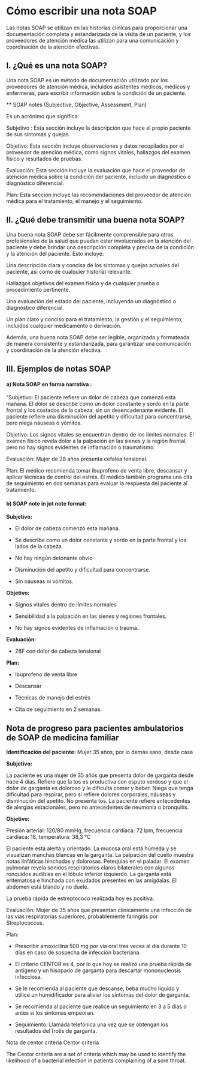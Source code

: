 # Cómo escribir una nota SOAP

Las notas SOAP se utilizan en las historias clínicas para proporcionar una documentación completa y estandarizada de la visita de un paciente, y los proveedores de atención médica las utilizan para una comunicación y coordinación de la atención efectivas.



## I. ¿Qué es una nota SOAP? 

Una nota SOAP es un método de documentación utilizado por los proveedores de atención médica, incluidos asistentes médicos, médicos y enfermeras, para escribir información sobre la condición de un paciente.

** SOAP notes (Subjective, Objective, Assessment, Plan) 

Es un acrónimo que significa:

Subjetivo : Esta sección incluye la descripción que hace el propio paciente de sus síntomas y quejas.

Objetivo: Esta sección incluye observaciones y datos recopilados por el proveedor de atención médica, como signos vitales, hallazgos del examen físico y resultados de pruebas.

Evaluación: Esta sección incluye la evaluación que hace el proveedor de atención médica sobre la condición del paciente, incluido un diagnóstico o diagnóstico diferencial.

Plan: Esta sección incluye las recomendaciones del proveedor de atención médica para el tratamiento, el manejo y el seguimiento.

## II. ¿Qué debe transmitir una buena nota SOAP?

Una buena nota SOAP debe ser fácilmente comprensible para otros profesionales de la salud que puedan estar involucrados en la atención del paciente y debe brindar una descripción completa y precisa de la condición y la atención del paciente. Esto incluye:

Una descripción clara y concisa de los síntomas y quejas actuales del paciente, así como de cualquier historial relevante.

Hallazgos objetivos del examen físico y de cualquier prueba o procedimiento pertinente.

Una evaluación del estado del paciente, incluyendo un diagnóstico o diagnóstico diferencial.

Un plan claro y conciso para el tratamiento, la gestión y el seguimiento, incluidos cualquier medicamento o derivación.

Además, una buena nota SOAP debe ser legible, organizada y formateada de manera consistente y estandarizada, para garantizar una comunicación y coordinación de la atención efectiva.


## III. Ejemplos de notas SOAP

#### a) Nota SOAP en forma narrativa :

“Subjetivo: El paciente refiere un dolor de cabeza que comenzó esta mañana. El dolor se describe como un dolor constante y sordo en la parte frontal y los costados de la cabeza, sin un desencadenante evidente. El paciente refiere una disminución del apetito y dificultad para concentrarse, pero niega náuseas o vómitos.

Objetivo: Los signos vitales se encuentran dentro de los límites normales. El examen físico revela dolor a la palpación en las sienes y la región frontal, pero no hay signos evidentes de inflamación o traumatismo.

Evaluación: Mujer de 28 años presenta cefalea tensional.

Plan: El médico recomienda tomar ibuprofeno de venta libre, descansar y aplicar técnicas de control del estrés. El médico también programa una cita de seguimiento en dos semanas para evaluar la respuesta del paciente al tratamiento.

#### b) SOAP note in jot note format:

**Subjetivo:**

- El dolor de cabeza comenzó esta mañana.

- Se describe como un dolor constante y sordo en la parte frontal y los lados de la cabeza.

- No hay ningún detonante obvio

- Disminución del apetito y dificultad para concentrarse.

- Sin náuseas ni vómitos.

**Objetivo:**

- Signos vitales dentro de límites normales

- Sensibilidad a la palpación en las sienes y regiones frontales.

- No hay signos evidentes de inflamación o trauma.

**Evaluación:**

- 28F con dolor de cabeza tensional

**Plan:**

- Ibuprofeno de venta libre

- Descansar

- Técnicas de manejo del estrés

- Cita de seguimiento en 2 semanas.


## Nota de progreso para pacientes ambulatorios de SOAP de medicina familiar

**Identificación del paciente:** 
 Mujer 35 años, por lo demás sano, desde casa

**Subjetivo:**

La paciente es una mujer de 35 años que presenta dolor de garganta desde hace 4 días. Refiere que la tos es productiva con esputo verdoso y que el dolor de garganta es doloroso y le dificulta comer y beber. Niega que tenga dificultad para respirar, pero sí refiere dolores corporales, náuseas y disminución del apetito. No presenta tos. La paciente refiere antecedentes de alergias estacionales, pero no antecedentes de neumonía o bronquitis.

**Objetivo:**

Presión arterial: 120/80 mmHg, frecuencia cardíaca: 72 lpm, frecuencia cardíaca: 18, temperatura: 38,3 °C

El paciente está alerta y orientado. La mucosa oral está húmeda y se visualizan manchas blancas en la garganta. La palpación del cuello muestra notas linfáticas hinchadas y dolorosas. Petequias en el paladar. El examen pulmonar revela sonidos respiratorios claros bilaterales con algunos ronquidos audibles en el lóbulo inferior izquierdo. La garganta está eritematosa e hinchada con exudados presentes en las amígdalas. El abdomen está blando y no duele.

La prueba rápida de estreptococo realizada hoy es positiva.

Evaluación: Mujer de 35 años que presentan clínicamente una infección de las vías respiratorias superiores, probablemente faringitis por Streptococcus.

Plan:

- Prescribir amoxicilina 500 mg por vía oral tres veces al día durante 10 días en caso de sospecha de infección bacteriana.

- El criterio CENTOR es 4, por lo que hoy se realizó una prueba rápida de antígeno y un hisopado de garganta para descartar mononucleosis infecciosa.

- Se le recomienda al paciente que descanse, beba mucho líquido y utilice un humidificador para aliviar los síntomas del dolor de garganta.

- Se recomienda al paciente que realice un seguimiento en 3 a 5 días o antes si los síntomas empeoran.

- Seguimiento: Llamada telefónica una vez que se obtengan los resultados del frotis de garganta.














Nota de centor criteria
Centor criteria

The Centor criteria are a set of criteria which may be used to identify the likelihood of a bacterial infection in patients complaining of a sore throat.

